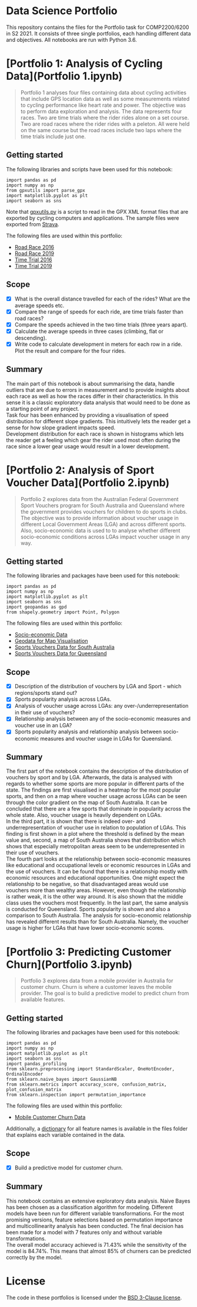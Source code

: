 # Data Science Portfolio

This repository contains the files for the Portfolio task for COMP2200/6200 in S2 2021. It consists of three single portfolios, each handling different data and objectives. All notebooks are run with Python 3.6.

# [Portfolio 1: Analysis of Cycling Data](Portfolio 1.ipynb)
> Portfolio 1 analyses four files containing data about cycling activities that include GPS location data as well as some measurements related to cycling performance like heart rate and power. The objective was to perform data exploration and analysis. The data represents four races. Two are time trials where the rider rides alone on a set course. Two are road races where the rider rides with a peleton. All were held on the same course but the road races include two laps where the time trials include just one.

## Getting started
The following libraries and scripts have been used for this notebook:
```
import pandas as pd
import numpy as np 
from gpxutils import parse_gpx 
import matplotlib.pyplot as plt
import seaborn as sns
```
Note that [gpxutils.py](gpxutils.py) is a script to read in the GPX XML format files that are exported by cycling computers and applications. The sample files were exported from [Strava](https://www.strava.com).<br >

The following files are used within this portfolio:
- [Road Race 2016](files/Calga_RR_2016.gpx)
- [Road Race 2019](files/Calga_RR_2019.gpx)
- [Time Trial 2016](files/Calga_TT_2016.gpx)
- [Time Trial 2019](files/Calga_TT_2019.gpx)

## Scope
- [x] What is the overall distance travelled for each of the rides? What are the average speeds etc.
- [x] Compare the range of speeds for each ride, are time trials faster than road races?
- [x] Compare the speeds achieved in the two time trials (three years apart).
- [x] Calculate the average speeds in three cases (climbing, flat or descending).
- [x] Write code to calculate development in meters for each row in a ride. Plot the result and compare for the four rides.

## Summary
The main part of this notebook is about summarising the data, handle outliers that are due to errors in measurement and to provide insights about each race as well as how the races differ in their characteristics. In this sense it is a classic exploratory data analysis that would need to be done as a starting point of any project.<br >
Task four has been enhanced by providing a visualisation of speed distribution for different slope gradients. This intuitively lets the reader get a sense for how slope gradient impacts speed.<br>
Development distribution for each race is shown in histograms which lets the reader get a feeling which gear the rider used most often during the race since a lower gear usage would result in a lower development.


# [Portfolio 2: Analysis of Sport Voucher Data](Portfolio 2.ipynb)
> Portfolio 2 explores data from the Australian Federal Government Sport Vouchers program for South Australia and Queensland where the government provides vouchers for children to do sports in clubs. The objective was to provide information about voucher usage in different Local Government Areas (LGA) and across different sports. Also, socio-economic data is used to to analyse whether different socio-economic conditions across LGAs impact voucher usage in any way.

## Getting started
The following libraries and packages have been used for this notebook:
```
import pandas as pd
import numpy as np
import matplotlib.pyplot as plt
import seaborn as sns
import geopandas as gpd
from shapely.geometry import Point, Polygon
```

The following files are used within this portfolio:
- [Socio-economic Data](files/ABS_SEIFA_LGA.csv)
- [Geodata for Map Visualisation](files/LGA_GDA2020.geojson)
- [Sports Vouchers Data for South Australia](files/sportsvouchersclaimed.csv)
- [Sports Vouchers Data for Queensland](files/round1-redeemed_get_started_vouchers.csv)

## Scope
- [x] Description of the distribution of vouchers by LGA and Sport - which regions/sports stand out?
- [x] Sports popularity analysis across LGAs.
- [x] Analysis of voucher usage across LGAs: any over-/underrepresentation in their use of vouchers?
- [x] Relationship analysis between any of the socio-economic measures and voucher use in an LGA?
- [x] Sports popularity analysis and relationship analysis between socio-economic measures and voucher usage in LGAs for Queensland.

## Summary
The first part of the notebook contains the description of the distribution of vouchers by sport and by LGA. Afterwards, the data is analysed with regards to whether some sports are more popular in different parts of the state. The findings are first visualised in a heatmap for the most popular sports, and then on a map where voucher usage across LGAs can be seen through the color gradient on the map of South Australia. It can be concluded that there are a few sports that dominate in popularity across the whole state. Also, voucher usage is heavily dependent on LGAs.<br>
In the third part, it is shown that there is indeed over- and underrepresentation of voucher use in relation to population of LGAs. This finding is first shown in a plot where the threshold is defined by the mean value and, second, a map of South Australia shows that distribution which shows that especially metropolitan areas seem to be underrepresented in their use of vouchers.<br >
The fourth part looks at the relationship between socio-economic measures like educational and occupational levels or economic resources in LGAs and the use of vouchers. It can be found that there is a relationship mostly with economic resources and educational opportunities. One might expect the relationship to be negative, so that disadvantaged areas would use vouchers more than wealthy areas. However, even though the relationship is rather weak, it is the other way around. It is also shown that the middle class uses the vouchers most frequently.
In the last part, the same analysis is conducted for Queensland. Sports popularity is shown and also a comparison to South Australia. The analysis for socio-economic relationship has revealed different results than for South Australia. Namely, the voucher usage is higher for LGAs that have lower socio-economic scores.


# [Portfolio 3: Predicting Customer Churn](Portfolio 3.ipynb)
> Portfolio 3 explores data from a mobile provider in Australia for customer churn. Churn is where a customer leaves the mobile provider. The goal is to build a predictive model to predict churn from available features.

## Getting started
The following libraries and packages have been used for this notebook:
```
import pandas as pd
import numpy as np
import matplotlib.pyplot as plt
import seaborn as sns
import pandas_profiling
from sklearn.preprocessing import StandardScaler, OneHotEncoder, OrdinalEncoder
from sklearn.naive_bayes import GaussianNB
from sklearn.metrics import accuracy_score, confusion_matrix, plot_confusion_matrix
from sklearn.inspection import permutation_importance
```

The following files are used within this portfolio:
- [Mobile Customer Churn Data](files/MobileCustomerChurn.csv)

Additionally, a [dictionary](files/MobileChurnDataDictionary.csv) for all feature names is available in the files folder that explains each variable contained in the data.

## Scope
- [x] Build a predictive model for customer churn.

## Summary
This notebook contains an extensive exploratory data analysis. Naive Bayes has been chosen as a classification algorithm for modeling. Different models have been run for different variable transformations. For the most promising versions, feature selections based on permutation importance and multicollinearity analysis has been conducted. The final decision has been made for a model with 7 features only and without variable transformations. <br >
The overall model accuracy achieved is 71.43% while the sensitivity of the model is 84.74%. This means that almost 85% of churners can be predicted correctly by the model.

# License
The code in these portfolios is licensed under the [BSD 3-Clause license](LICENSE).
